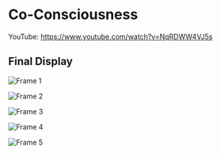# Co-Consciousness
YouTube: https://www.youtube.com/watch?v=NqRDWW4VJ5s

Final Display
--------------------------------------------------
![Frame 1](https://github.com/kasperzhang/Co-Consciousness/assets/152060338/72401872-dd60-4900-93af-a067641f8c03)

![Frame 2](https://github.com/kasperzhang/Co-Consciousness/assets/152060338/3e32deb5-7e8b-45a3-9c43-b600c61fa3ac)

![Frame 3](https://github.com/kasperzhang/Co-Consciousness/assets/152060338/0c614465-910d-45ba-b468-dfd93e306e82)

![Frame 4](https://github.com/kasperzhang/Co-Consciousness/assets/152060338/d6829fc2-1c87-456e-8f91-e2d2d7a3250b)

![Frame 5](https://github.com/kasperzhang/Co-Consciousness/assets/152060338/0408d85f-d1c2-42c5-9261-bf98d469ede1)

